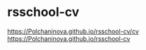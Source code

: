 # rsschool-cv
https://Polchaninova.github.io/rsschool-cv/cv
https://Polchaninova.github.io/rsschool-cv
